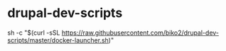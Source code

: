 # drupal-dev-scripts

sh -c "$(curl -sSL https://raw.githubusercontent.com/biko2/drupal-dev-scripts/master/docker-launcher.sh)"
